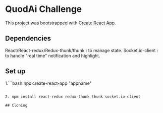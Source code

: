 # QuodAi Challenge

This project was bootstrapped with [Create React App](https://github.com/facebook/create-react-app).

## Dependencies

React/React-redux/Redux-thunk/thunk : to manage state.
Socket.io-client : to handle "real time" notification and highlight.

## Set up

1.```bash
npx create-react-app "appname"
``` 

2. npm install react-redux redux-thunk thunk socket.io-client

## Cloning


